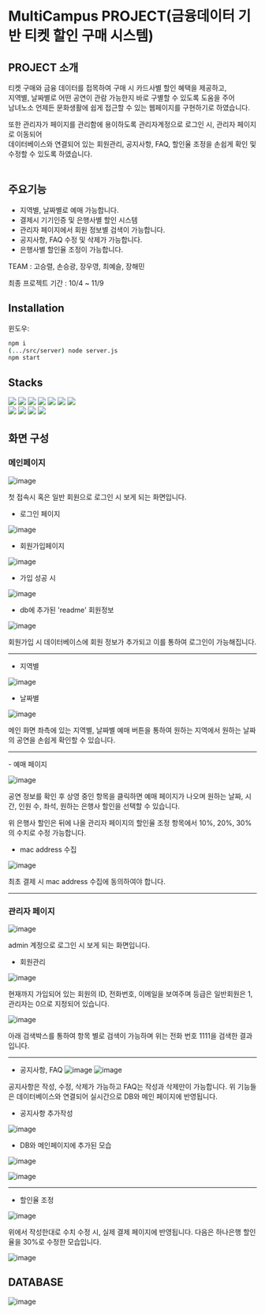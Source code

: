 # MultiCampus PROJECT(금융데이터 기반 티켓 할인 구매 시스템)

## PROJECT 소개

티켓 구매와 금융 데이터를 접목하여 구매 시 카드사별 할인 혜택을 제공하고,<br/>
지역별, 날짜별로 어떤 공연이 관람 가능한지 바로 구별할 수 있도록 도움을 주어<br/>
남녀노소 언제든 문화생활에 쉽게 접근할 수 있는 웹페이지를 구현하기로 하였습니다.<br/> 

또한 관리자가 페이지를 관리함에 용이하도록 관리자계정으로 로그인 시, 관리자 페이지로 이동되어<br/>
데이터베이스와 연결되어 있는 회원관리, 공지사항, FAQ, 할인율 조정을 손쉽게 확인 및 수정할 수 있도록 하였습니다.<br/><br/>

## 주요기능

- 지역별, 날짜별로 예매 가능합니다.
- 결제시 기기인증 및 은행사별 할인 시스템
- 관리자 페이지에서 회원 정보별 검색이 가능합니다.
- 공지사항, FAQ 수정 및 삭제가 가능합니다.
- 은행사별 할인율 조정이 가능합니다.

TEAM : 고승렬, 손승광, 장우영, 최예슬, 장해민

최종 프로젝트 기간 : 10/4 ~ 11/9

## Installation

윈도우:

```sh
npm i
(.../src/server) node server.js
npm start
```

## Stacks

<img src="https://img.shields.io/badge/github-181717?style=for-the-badge&logo=github&logoColor=white"> <img src="https://img.shields.io/badge/git-F05032?style=for-the-badge&logo=git&logoColor=white"> <img src="https://img.shields.io/badge/VISUAL STUDIO CODE-1572B6?style=for-the-badge&logo=visualstudio&logoColor=white"> <img src="https://img.shields.io/badge/html5-E34F26?style=for-the-badge&logo=html5&logoColor=white"> <img src="https://img.shields.io/badge/PostCSS-DD3A0A?style=for-the-badge&logo=PostCSS&logoColor=white"> <img src="https://img.shields.io/badge/javascript-F7DF1E?style=for-the-badge&logo=javascript&logoColor=white"> <img src="https://img.shields.io/badge/react-61DAFB?style=for-the-badge&logo=react&logoColor=black">  
<img src="https://img.shields.io/badge/mysql-4479A1?style=for-the-badge&logo=mysql&logoColor=white"> <img src="https://img.shields.io/badge/node.js-339933?style=for-the-badge&logo=Node.js&logoColor=white"> <img src="https://img.shields.io/badge/axios-5A29E4?style=for-the-badge&logo=axios&logoColor=white"> <img src="https://img.shields.io/badge/MATERIAL UI-1572B6?style=for-the-badge&logo=mui&logoColor=white"> 

## 화면 구성

### 메인페이지

![image](https://github.com/luckyotter1/TicketingProject/assets/139444552/6163491f-1c55-47de-83a8-a3067033d34f)

첫 접속시 혹은 일반 회원으로 로그인 시 보게 되는 화면입니다.<br/>

- 로그인 페이지

![image](https://github.com/luckyotter1/TicketingProject/assets/139444552/c7586c12-339f-476b-aee8-fba9b0c2f98c)

- 회원가입페이지

![image](https://github.com/luckyotter1/TicketingProject/assets/139444552/e20e31bc-0cbe-4689-9f14-ef8920b97d74)

- 가입 성공 시

![image](https://github.com/luckyotter1/TicketingProject/assets/139444552/9cf69b45-7198-4fb3-bdca-66508587c8f2)

- db에 추가된 'readme' 회원정보

![image](https://github.com/luckyotter1/TicketingProject/assets/139444552/3ab40036-f729-4396-9651-b5fe54c7d55c)

회원가입 시 데이터베이스에 회원 정보가 추가되고 이를 통하여 로그인이 가능해집니다.
<hr/>

- 지역별

![image](https://github.com/luckyotter1/TicketingProject/assets/139444552/ac8213bc-021e-4f14-85d0-c68aa1d9163f)

- 날짜별

![image](https://github.com/luckyotter1/TicketingProject/assets/139444552/1a8a0554-798d-48b5-ac19-4c99e24aa6a8)

메인 화면 좌측에 있는 지역별, 날짜별 예매 버튼을 통하여 원하는 지역에서 원하는 날짜의 공연을 손쉽게 확인할 수 있습니다.
<hr/>
- 예매 페이지

![image](https://github.com/luckyotter1/TicketingProject/assets/139444552/745cab3d-848f-464e-9bda-daad62bac04e)

공연 정보를 확인 후 상영 중인 항목을 클릭하면 예매 페이지가 나오며 원하는 날짜, 시간, 인원 수, 좌석, 원하는 은행사 할인을 선택할 수 있습니다.<br/>

위 은행사 할인은 뒤에 나올 관리자 페이지의 할인율 조정 항목에서 10%, 20%, 30%의 수치로 수정 가능합니다.

- mac address 수집

![image](https://github.com/luckyotter1/TicketingProject/assets/139444552/51ec5f36-49eb-4bb7-803b-c5e3fd0df1ee)

최초 결제 시 mac address 수집에 동의하여야 합니다.
<hr/>

### 관리자 페이지

![image](https://github.com/luckyotter1/TicketingProject/assets/139444552/2f6ebb36-90e9-4103-a562-abbc58298459)

admin 계정으로 로그인 시 보게 되는 화면입니다.

- 회원관리

![image](https://github.com/luckyotter1/TicketingProject/assets/139444552/d59869b1-3611-4e1d-b14a-106c62d6365a)

현재까지 가입되어 있는 회원의 ID, 전화번호, 이메일을 보여주며 등급은 일반회원은 1, 관리자는 0으로 지정되어 있습니다.

![image](https://github.com/luckyotter1/TicketingProject/assets/139444552/d0722ff4-0b6d-4d18-bfa7-92c395becad1)

아래 검색박스를 통하여 항목 별로 검색이 가능하며 위는 전화 번호 1111을 검색한 결과입니다.
<hr/>

- 공지사항, FAQ
![image](https://github.com/luckyotter1/TicketingProject/assets/139444552/f16c4a22-dc2c-4387-bb5c-2f4105f7b125)
![image](https://github.com/luckyotter1/TicketingProject/assets/139444552/9008c7b1-a8b8-419d-8b5d-430c47418620)

공지사항은 작성, 수정, 삭제가 가능하고 FAQ는 작성과 삭제만이 가능합니다. 위 기능들은 데이터베이스와 연결되어 실시간으로 DB와 메인 페이지에 반영됩니다.

- 공지사항 추가작성

![image](https://github.com/luckyotter1/TicketingProject/assets/139444552/7c50cc17-aaa6-4085-94f9-b364451b2d56)

- DB와 메인페이지에 추가된 모습

![image](https://github.com/luckyotter1/TicketingProject/assets/139444552/eef4f873-2bb3-40eb-865a-bf1a0fc2829a)

![image](https://github.com/luckyotter1/TicketingProject/assets/139444552/087ee7a6-11a3-42c5-bf7a-129956fb98ee)
<hr/>

- 할인율 조정

![image](https://github.com/luckyotter1/TicketingProject/assets/139444552/38bf9070-0a89-441b-8264-ea20335460f0)

위에서 작성한대로 수치 수정 시, 실제 결제 페이지에 반영됩니다. 다음은 하나은행 할인율을 30%로 수정한 모습입니다.

![image](https://github.com/luckyotter1/TicketingProject/assets/139444552/246a8091-a5c8-4f9d-b28e-f76bfecc485f)

## DATABASE

![image](https://github.com/team5-ticketingProject/project/assets/139444462/77aa89c0-073a-45b4-961b-9cf4fa581be1)




